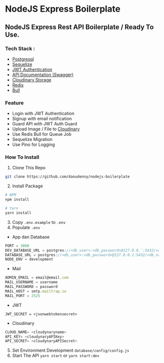 # NodeJS Express Boilerplate
## NodeJS Express Rest API Boilerplate / Ready To Use. 
### Tech Stack :
- [Postgresql](https:postgresql.org)
- [Sequelize](https://sequelize.org)
- [JWT Authentication](https://jwt.io)
- [API Documentation (Swagger)](https://swagger.io)
- [Cloudinary Storage](https://cloudinary.com)
- [Redis](https://redis.io)
- [Bull](https://github.com/OptimalBits/bull)

### Feature
- Login with JWT Authentication
- Signup with email notification
- Guard API with JWT Auth Guard
- Upload Image / File to [Cloudinary](https://cloudinary.com)
- Use Redis Bull for Queue Job
- Sequelize Migration
- Use Pino for Logging

### How To Install
1. Clone This Repo
```bash
git clone https://github.com/danudenny/nodejs-boilerplate
```

2. Install Package
```bash
# NPM
npm install

# Yarn
yarn install

```

3. Copy `.env.example` to `.env`
4. Populate `.env`
- App dan Database
```ts
PORT = 3000
DEV_DATABASE_URL = postgres://<db_user>:<db_password>@127.0.0.`:5432/<db_name>
DATABASE_URL = postgres://<db_user>:<db_password>@127.0.0.1:5432/<db_name>
NODE_ENV = development
```

- Mail
```ts
ADMIN_EMAIL = email@email.com
MAIL_USERNAME = username
MAIL_PASSWORD = password
MAIL_HOST = smtp.mailtrap.io
MAIL_PORT = 2525
```

- JWT
```
JWT_SECRET = <jsonwebtokensecret>
```

- Cloudinary
```ts
CLOUD_NAME= <cloudynaryname>
API_KEY= <cloudynaryAPIKey>
API_SECRET= <cloudynaryAPISecret>
```

5. Set Environment Development `database/config/config.js`
6. Start The API `yarn start` or `yarn start:dev`
